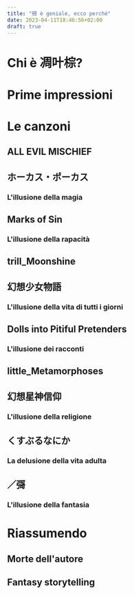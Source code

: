 ```yaml
---
title: "彁 è geniale, ecco perché"
date: 2023-04-11T18:46:56+02:00
draft: true
---
```


# Chi è 凋叶棕?


# Prime impressioni
# Le canzoni
## ALL EVIL MISCHIEF
## ホーカス・ポーカス
### L'illusione della magia
## Marks of Sin
### L'illusione della rapacità
## trill_Moonshine
## 幻想少女物語
### L'illusione della vita di tutti i giorni
## Dolls into Pitiful Pretenders
### L'illusione dei racconti
## little_Metamorphoses
## 幻想星神信仰
### L'illusione della religione
## くすぶるなにか
### La delusione della vita adulta
## ／彁
### L'illusione della fantasia
# Riassumendo
## Morte dell'autore
## Fantasy storytelling
